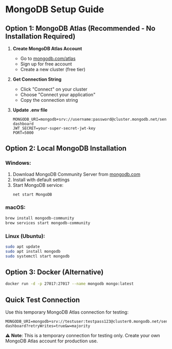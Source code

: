 # MongoDB Setup Guide

## Option 1: MongoDB Atlas (Recommended - No Installation Required)

1. **Create MongoDB Atlas Account**
   - Go to [mongodb.com/atlas](https://mongodb.com/atlas)
   - Sign up for free account
   - Create a new cluster (free tier)

2. **Get Connection String**
   - Click "Connect" on your cluster
   - Choose "Connect your application"
   - Copy the connection string

3. **Update .env file**
   ```
   MONGODB_URI=mongodb+srv://username:password@cluster.mongodb.net/sentiment-dashboard
   JWT_SECRET=your-super-secret-jwt-key
   PORT=5000
   ```

## Option 2: Local MongoDB Installation

### Windows:
1. Download MongoDB Community Server from [mongodb.com](https://mongodb.com/try/download/community)
2. Install with default settings
3. Start MongoDB service:
   ```bash
   net start MongoDB
   ```

### macOS:
```bash
brew install mongodb-community
brew services start mongodb-community
```

### Linux (Ubuntu):
```bash
sudo apt update
sudo apt install mongodb
sudo systemctl start mongodb
```

## Option 3: Docker (Alternative)
```bash
docker run -d -p 27017:27017 --name mongodb mongo:latest
```

## Quick Test Connection

Use this temporary MongoDB Atlas connection for testing:
```
MONGODB_URI=mongodb+srv://testuser:testpass123@cluster0.mongodb.net/sentiment-dashboard?retryWrites=true&w=majority
```

⚠️ **Note**: This is a temporary connection for testing only. Create your own MongoDB Atlas account for production use. 